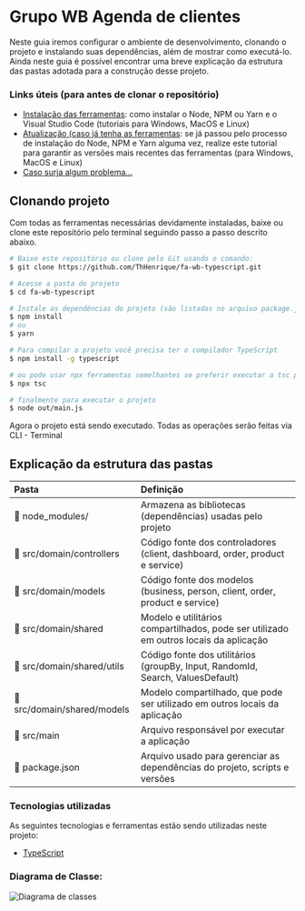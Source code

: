 # Grupo WB Agenda de clientes

Neste guia iremos configurar o ambiente de desenvolvimento, clonando o projeto e instalando suas dependências, além de mostrar como executá-lo. Ainda neste guia é possível encontrar uma breve explicação da estrutura das pastas adotada para a construção desse projeto.

### Links úteis (para antes de clonar o repositório)

- [Instalação das ferramentas](https://www.notion.so/Instala-o-das-ferramentas-405f3e8b014649cbb422dee6b5bd0535): como instalar o Node, NPM ou Yarn e o Visual Studio Code (tutoriais para Windows, MacOS e Linux)
- [Atualização (caso já tenha as ferramentas](https://www.notion.so/Atualiza-o-vers-es-diferentes-09abff4d88d44c459a7c7a925ad15bfa): se já passou pelo processo de instalação do Node, NPM e Yarn alguma vez, realize este tutorial para garantir as versões mais recentes das ferramentas (para Windows, MacOS e Linux)
- [Caso surja algum problema...](https://www.notion.so/Tive-problemas-e-agora-c67378e1319d4723a3211aad8eb987c6)

## Clonando projeto

Com todas as ferramentas necessárias devidamente instaladas, baixe ou clone este repositório pelo terminal seguindo passo a passo descrito abaixo.

```bash
# Baixe este repositório ou clone pelo Git usando o comando:
$ git clone https://github.com/ThHenrique/fa-wb-typescript.git

# Acesse a pasta do projeto
$ cd fa-wb-typescript

# Instale as dependências do projeto (são listadas no arquivo package.json)
$ npm install
# ou
$ yarn

# Para compilar o projeto você precisa ter o compilador TypeScript
$ npm install -g typescript

# ou pode usar npx ferramentas semelhantes se preferir executar a tsc partir de um node_modules pacote local .
$ npx tsc

# finalmente para executar o projeto
$ node out/main.js

```

Agora o projeto está sendo executado. Todas as operações serão feitas via CLI - Terminal

## Explicação da estrutura das pastas

| Pasta                                       | Definição                                                                             |
| :------------------------------------------ | :------------------------------------------------------------------------------------ |
| :open_file_folder: node_modules/            | Armazena as bibliotecas (dependências) usadas pelo projeto                            |
| :open_file_folder: src/domain/controllers   | Código fonte dos controladores (client, dashboard, order, product e service)          |
| :open_file_folder: src/domain/models        | Código fonte dos modelos (business, person, client, order, product e service)         |
| :open_file_folder: src/domain/shared        | Modelo e utilitários compartilhados, pode ser utilizado em outros locais da aplicação |
| :open_file_folder: src/domain/shared/utils  | Código fonte dos utilitários (groupBy, Input, RandomId, Search, ValuesDefault)        |
| :open_file_folder: src/domain/shared/models | Modelo compartilhado, que pode ser utilizado em outros locais da aplicação            |
| :open_file_folder: src/main                 | Arquivo responsável por executar a aplicação                                          |
| :page_facing_up: package.json               | Arquivo usado para gerenciar as dependências do projeto, scripts e versões            |

### Tecnologias utilizadas

As seguintes tecnologias e ferramentas estão sendo utilizadas neste projeto:

- [TypeScript](https://www.typescriptlang.org/)

### Diagrama de Classe:

![Diagrama de classes](./fa-wb-typescript.drawio.svg)

